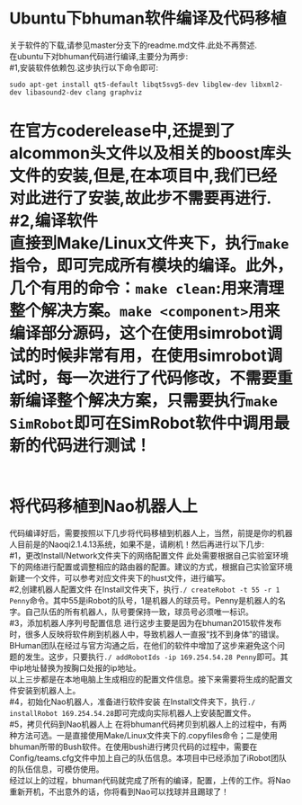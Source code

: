 Ubuntu下bhuman软件编译及代码移植
===
关于软件的下载,请参见master分支下的readme.md文件.此处不再赘述.<br>
在ubuntu下对bhuman代码进行编译,主要分为两步:
<br>
#1,安装软件依赖包.这步执行以下命令即可:
```shell
sudo apt-get install qt5-default libqt5svg5-dev libglew-dev libxml2-dev libasound2-dev clang graphviz
```
在官方coderelease中,还提到了alcommon头文件以及相关的boost库头文件的安装,但是,在本项目中,我们已经对此进行了安装,故此步不需要再进行.
#2,编译软件<br>
直接到Make/Linux文件夹下，执行```make```指令，即可完成所有模块的编译。此外，几个有用的命令：```make clean```:用来清理整个解决方案。```make <component>```用来编译部分源码，这个在使用simrobot调试的时候非常有用，在使用simrobot调试时，每一次进行了代码修改，不需要重新编译整个解决方案，只需要执行```make SimRobot```即可在SimRobot软件中调用最新的代码进行测试！
<br>
<br>
<br>
将代码移植到Nao机器人上
===
代码编译好后，需要按照以下几步将代码移植到机器人上，当然，前提是你的机器人目前是的Naoqi2.1.4.13系统，如果不是，请刷机！然后再进行以下几步:
<br>
#1，更改Install/Network文件夹下的网络配置文件
此处需要根据自己实验室环境下的网络进行配置或调整相应的路由器的配置。建议的方式，根据自己实验室环境新建一个文件，可以参考对应文件夹下的hust文件，进行编写。
<br>
#2,创建机器人配置文件
在Install文件夹下，执行```./ createRobot -t 55 -r 1 Penny```命令。其中55是iRobot的队号，1是机器人的球员号。Penny是机器人的名字。自己队伍的所有机器人，队号要保持一致，球员号必须唯一标识。
<br>
#3，添加机器人序列号配置信息
进行这步主要是因为在bhuman2015软件发布时，很多人反映将软件刷到机器人中，导致机器人一直报“找不到身体”的错误。BHuman团队在经过与官方沟通之后，在他们的软件中增加了这步来避免这个问题的发生。这步，只要执行```./ addRobotIds -ip 169.254.54.28 Penny```即可。其中ip地址替换为按胸口处报的ip地址。
<br>
以上三步都是在本地电脑上生成相应的配置文件信息。接下来需要将生成的配置文件安装到机器人上。
<br>
#4，初始化Nao机器人，准备进行软件安装
在Install文件夹下，执行```./ installRobot 169.254.54.28```即可完成向实际机器人上安装配置文件。
<br>
#5，拷贝代码到Nao机器人上
在将bhuman代码拷贝到机器人上的过程中，有两种方法可选。一是直接使用Make/Linux文件夹下的.copyfiles命令；二是使用bhuman所带的Bush软件。在使用bush进行拷贝代码的过程中，需要在Config/teams.cfg文件中加上自己的队伍信息。本项目中已经添加了iRobot团队的队伍信息，可模仿使用。
<br>
经过以上的过程，bhuman代码就完成了所有的编译，配置，上传的工作。将Nao重新开机，不出意外的话，你将看到Nao可以找球并且踢球了！
